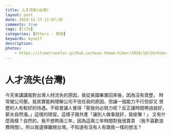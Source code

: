```yaml
---
title: 人才流失(台灣)
layout: post
date: 2019-12-17 11:07:20
comments: true
tags: [life]
categories: [Others - 其他]
keywords: myself
description: 
photos:
	- https://itimetraveler.github.io/hexo-theme-hiker/2016/10/24/Hiker%E4%B8%BB%E9%A2%98%E9%A2%84%E8%A7%88/homepage-index.png
---
```


# 人才流失(台灣)

今天來講講我對台灣人材流失的原因，我從美國畢業回來後，因為沒有資歷，
時常被公司壓。我其實能夠理解公司不信任我的原因，但讓一個能力不行但卻又
資歷的人有較好的待遇。不經會讓人覺得「那我何必努力呢？反正讓時間帶過就好，
薪水自然漲。」這樣的陋習。這樣子跟共產「讓別人做事就好，我偷懶！」
又有什麼兩樣？自然的，我不想熬兩三年，因為這兩三年時間對我很寶貴
（我不喜歡浪費時間）。所以我選擇離開台灣。不知道有沒有人有跟我一樣的想法？
